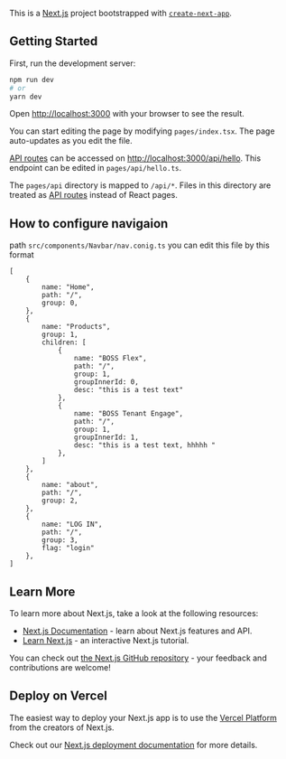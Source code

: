 This is a [Next.js](https://nextjs.org/) project bootstrapped with [`create-next-app`](https://github.com/vercel/next.js/tree/canary/packages/create-next-app).

## Getting Started

First, run the development server:

```bash
npm run dev
# or
yarn dev
```

Open [http://localhost:3000](http://localhost:3000) with your browser to see the result.

You can start editing the page by modifying `pages/index.tsx`. The page auto-updates as you edit the file.

[API routes](https://nextjs.org/docs/api-routes/introduction) can be accessed on [http://localhost:3000/api/hello](http://localhost:3000/api/hello). This endpoint can be edited in `pages/api/hello.ts`.

The `pages/api` directory is mapped to `/api/*`. Files in this directory are treated as [API routes](https://nextjs.org/docs/api-routes/introduction) instead of React pages.

## How to configure navigaion
path ``` src/components/Navbar/nav.conig.ts ```
you can edit this file by this format
```
[
    {
        name: "Home",
        path: "/",
        group: 0,
    },
    {
        name: "Products",
        group: 1,
        children: [
            {
                name: "BOSS Flex",
                path: "/",
                group: 1,
                groupInnerId: 0,
                desc: "this is a test text"
            },
            {
                name: "BOSS Tenant Engage",
                path: "/",
                group: 1,
                groupInnerId: 1,
                desc: "this is a test text, hhhhh "
            },
        ]
    },
    {
        name: "about",
        path: "/",
        group: 2,
    },
    {
        name: "LOG IN",
        path: "/",
        group: 3,
        flag: "login"
    },
]

```
## Learn More

To learn more about Next.js, take a look at the following resources:

- [Next.js Documentation](https://nextjs.org/docs) - learn about Next.js features and API.
- [Learn Next.js](https://nextjs.org/learn) - an interactive Next.js tutorial.

You can check out [the Next.js GitHub repository](https://github.com/vercel/next.js/) - your feedback and contributions are welcome!

## Deploy on Vercel

The easiest way to deploy your Next.js app is to use the [Vercel Platform](https://vercel.com/new?utm_medium=default-template&filter=next.js&utm_source=create-next-app&utm_campaign=create-next-app-readme) from the creators of Next.js.

Check out our [Next.js deployment documentation](https://nextjs.org/docs/deployment) for more details.
